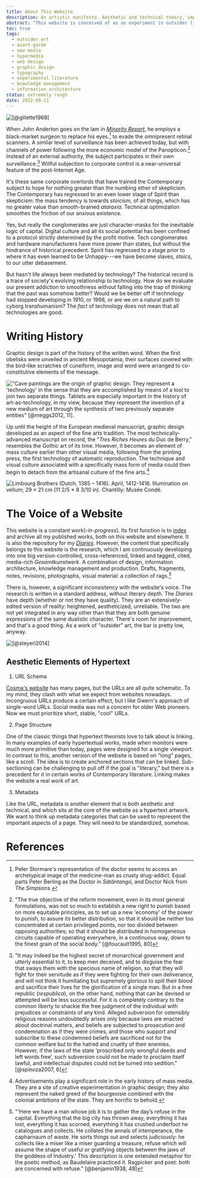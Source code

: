 ```yaml
---
title: About This Website
description: An artistic manifesto. Aesthetic and technical theory, implementation details, & plans for the future.
abstract: "This website is conceived of as an experiment in outsider literary hypertext. It begins with my writing and research environment; it includes the design and architecture of this website; and finally, the *website-as-a-work-of-art* includes a narrative section based on autofiction and the history of online writing. This page is 'meta-fictional' in the sense that it covers the technical and theoretical background informing the project. It also treats the political issues that motivate my interest in hypermedia and digital culture. Some of the relevant topics include: the avant-garde, outsider culture, and institutional critique. The ultimate objective of this website is to combine web design, information systems architecture, and literary form to create a new kind of book. At once memoir and socially-committed cultural critique."
toc: true
tags:
  - outsider art
  - avant-garde
  - new media
  - hypermedia
  - web design
  - graphic design
  - typography
  - experimental literature
  - knowledge management
  - information architecture
status: extremely rough
date: 2022-09-11
---
```


![[@gillette1969]](/assets/images/wipe_cycle.jpg)

When John Anderton goes on the lam in *[Minority Report](https://letterboxd.com/theinvertedform/film/minority-report/reviews/)*, he employs a black-market surgeon to replace his eyes.[^1b] to evade the omnipresent retinal scanners. A similar level of surveillance has been achieved today, but with channels of power following the more economic model of the Panopticon.[^1a] Instead of an external authority, the subject participates in their own surveillance.[^1] Willful subjection to corporate control is a near-universal feature of the post-Internet Age.

[^1b]: Peter Stormare's representation of the doctor seems to access an archetypical image of the medicine-man as crusty drug-addict. Equal parts Peter Berling as the Doctor in *Sátántangó*, and Doctor Nick from *The Simpsons*.

[^1a]: "The true objective of the reform movement, even in its most general formulations, was not so much to establish a new right to punish based on more equitable principles, as to set up a new 'economy' of the power to punish, to assure its better distribution, so that it should be neither too concentrated at certain privileged points, nor too divided between opposing authorities; so that it should be distributed in homogeneous circuits capable of operating everywhere, in a continuous way, down to the finest grain of the social body." [@foucault1995, 80]

[^1]: "It may indeed be the highest secret of monarchical government and utterly essential to it, to keep men deceived, and to disguise the fear that sways them with the specious name of religion, so that they will fight for their servitude as if they were fighting for their own deliverance, and will not think it humiliating but supremely glorious to spill their blood and sacrifice their lives for the glorification of a single man. But in a free republic (*respublica*), on the other hand, nothing that can be devised or attempted will be less successful. For it is completely contrary to the common liberty to shackle the free judgment of the individual with prejudices or constraints of any kind. Alleged subversion for ostensibly religious reasons undoubtedly arises only because laws are enacted about doctrinal matters, and beliefs are subjected to prosecution and condemnation as if they were crimes, and those who support and subscribe to these condemned beliefs are sacrificed not for the common welfare but to the hatred and cruelty of their enemies. However, if the laws of the state ‘proscribed only wrongful deeds and left words free’, such subversion could not be made to proclaim itself lawful, and intellectual disputes could not be turned into sedition." [@spinoza2007, 6]

It's these same corporate overlords that have trained the Contemporary subject to hope for nothing greater than the numbing ether of skepticism. The Contemporary has regressed to an even lower stage of Spirit than skepticism: the mass tendency is towards *stoicism*, of all things, which has no greater value than smooth-brained *ataraxia*. Technical optimization smoothes the friction of our anxious existence.

Yes, but really the conglomerates are just character-masks for the inevitable logic of capital. Digital culture and all its social potential has been confined to a protocol strictly determined by the profit motive. Tech conglomerates and hardware manufacturers have more power than states, but without the hindrance of historical precedent. Spirit has regressed to a stage prior to where it has even learned to be Unhappy---we have become slaves, *stoics*, to our utter debasement.

But hasn't life always been mediated by technology? The historical record is a trace of society's evolving relationship to technology. How do we evaluate our present addiction to smoothness without falling into the trap of thinking that the past was somehow better? Would we be better off if technology had stopped developing in 1910, or 1998, or are we on a natural path to cyborg transhumanism? The *fact* of technology does not mean that all technologies are good.

# Writing History

Graphic design is part of the history of the written word. When the first obelisks were unveiled in ancient Mesopotamia, their surfaces covered with the bird-like scratches of cuneiform, image and word were arranged to co-constitutive elements of the message.

!["Cave paintings are the origin of graphic design. They represent a 'technology' in the sense that they are accomplished by means of a tool to join two separate things. Tablets are especially important in the history of art-as-technology, in my view, because they represent the invention of a new medium of art through the synthesis of two previously separate entities" [@meggs2012, 11].](/assets/images/blau.png)

Up until the height of the European medieval manuscript, graphic design developed as an aspect of the fine arts tradition. The most technically-advanced manuscript on record, the "*Tres Riches Heures* du Duc de Berry," resembles the Gothic art of its time. However, it becomes an element of mass culture earlier than other visual media, following from the printing press, the first technology of automatic reproduction. The technique and visual culture associated with a specifically mass form of media could then begin to detach from the artisanal culture of the fine arts.[^2a]

[^2a]: Advertisements play a significant role in the early history of mass media. They are a site of creative experimentation in graphic design; they also represent the naked greed of the bourgeoisie combined with the colonial ambitions of the state. They are horrific to behold.

![Limbourg Brothers (Dutch, 1385 – 1416). April, 1412-1416. Illumination on vellum; 29 × 21 cm (11 2/5 × 8 3/10 in). Chantilly: Musée Condé.](/assets/images/avril.jpg)

# The Voice of a Website

This website is a constant work(*-in-progress*). Its first function is to [index](/index) and archive all my published works, both on this website and elsewhere. It is also the repository for my [*Diaries*](/diaries). However, the content that specifically belongs to this website is the research, which I am continuously developing into one big version-controlled, cross-referenced, linked and tagged, cited, media-rich *Gesamtkunstwerk*. A combination of design, information architecture, knowledge management and production. Drafts, fragments, notes, revisions, photographs, visual material: a collection of rags.[^3]

[^3]: "'Here we have a man whose job it is to gather the day’s refuse in the capital. Everything that the big city has thrown away, everything it has lost, everything it has scorned, everything it has crushed underfoot he catalogues and collects. He collates the annals of intemperance, the capharnaum of waste. He sorts things out and selects judiciously: he collects like a miser like a miser guarding a treasure, refuse which will assume the shape of useful or gratifying objects between the jaws of the goddess of Industry.' This description is one extended metaphor for the poetic method, as Baudelaire practiced it. Ragpicker and poet: both are concerned with refuse." [@benjamin1938, 48]

There is, however, a significant inconsistency with the website's voice. The research is written in a standard address, without literary depth. The *Diaries* have depth (whether or not they have quality). They are an extensively-edited version of reality: heightened, aestheticized, unreliable. The two are not yet integrated in any way other than that they are both genuine expressions of the same dualistic character. There's room for improvement, and that's a good thing. As a work of "outsider" art, the bar is pretty low, anyway.

![[@steyerl2014]](/assets/images/steyerl2.jpg)

## Aesthetic Elements of Hypertext

1. URL Schema

[Cosma's website](http://bactra.org/) has many pages, but the URLs are all quite schematic. To my mind, they clash with what we expect from websites nowadays. Incongruous URLs produce a certain effect, but I like Gwern's approach of single-word URLs. Social media was not a concern for older Web pioneers. Now we must prioritize short, stable, "cool" URLs.

2. Page Structure

One of the classic things that hypertext theorists love to talk about is linking. In many examples of early hypertextual works, made when monitors were much more primitive than today, pages were designed for a single viewport. In contrast to this, another version of the website is based on "long" pages, like a scroll. The idea is to create anchored sections that can be linked. Sub-sectioning can be challenging to pull off if the goal is "literary," but there is a precedent for it in certain works of Contemporary literature. Linking makes the website a real work of art.

3. Metadata

Like the URL, metadata is another element that is both aesthetic and technical, and which sits at the core of the website as a hypertext artwork. We want to think up metadata categories that can be used to represent the important aspects of a page. They will need to be standardized, somehow.

# References
